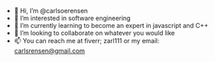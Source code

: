 - 👋 Hi, I’m @carlsoerensen
- 👀 I’m interested in software engineering
- 🌱 I’m currently learning to become an expert in javascript and C++
- 💞️ I’m looking to collaborate on whatever you would like
- 📫 You can reach me at fiverr; zarl111 or my email: carlsrensen@gmail.com

